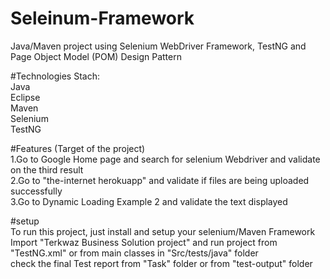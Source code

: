 # Seleinum-Framework
Java/Maven project using Selenium WebDriver Framework, TestNG and Page Object Model (POM) Design Pattern

#Technologies Stach:                                                                                               
Java                                                       
Eclipse                                                          
Maven                                                                                                      
Selenium                                                                   
TestNG                                                 

#Features (Target of the project)                                                                      
1.Go to Google Home page and search for selenium Webdriver and validate on the third result                                               
2.Go to "the-internet herokuapp" and validate if files are being uploaded successfully                                        
3.Go to Dynamic Loading Example 2 and validate the text displayed                                                                     

#setup                                                                                                     
To run this project, just install and setup your selenium/Maven Framework                                                                 
Import "Terkwaz Business Solution project" and run project from "TestNG.xml" or from main classes in "Src/tests/java" folder                                   
check the final Test report from "Task" folder or from "test-output" folder                                                                   
